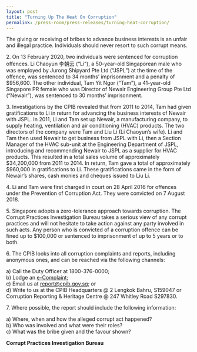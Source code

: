 ```yaml
---
layout: post
title: "Turning Up The Heat On Corruption"
permalink: /press-room/press-releases/turning-heat-corruption/
---
```

The giving or receiving of bribes to advance business interests is an unfair and illegal practice. Individuals should never resort to such corrupt means.

2\.        On 13 February 2020, two individuals were sentenced for corruption offences. Li Chaoyun 李朝云 (“Li”), a 50-year-old Singaporean male who was employed by Jurong Shipyard Pte Ltd (“JSPL”) at the time of the offence, was sentenced to 34 months’ imprisonment and a penalty of $956,600. The other individual, Tam Yit Ngor (“Tam”), a 41-year-old Singapore PR female who was Director of Newair Engineering Group Pte Ltd (“Newair”), was sentenced to 30 months’ imprisonment.

3\.         Investigations by the CPIB revealed that from 2011 to 2014, Tam had given gratifications to Li in return for advancing the business interests of Newair with JSPL. In 2011, Li and Tam set up Newair, a manufacturing company, to supply heating, ventilation and air conditioning (HVAC) products. The two directors of the company were Tam and Liu Li (Li Chaoyun’s wife). Li and Tam then used Newair to get business from JSPL with Li, then a Section Manager of the HVAC sub-unit at the Engineering Department of JSPL, introducing and recommending Newair to JSPL as a supplier for HVAC products. This resulted in a total sales volume of approximately $34,200,000 from 2011 to 2014. In return, Tam gave a total of approximately $960,000 in gratifications to Li. These gratifications came in the form of Newair’s shares, cash monies and cheques issued to Liu Li.

4\.         Li and Tam were first charged in court on 28 April 2016 for offences under the Prevention of Corruption Act. They were convicted on 7 August 2018.

5\.         Singapore adopts a zero-tolerance approach towards corruption. The Corrupt Practices Investigation Bureau takes a serious view of any corrupt practices and will not hesitate to take action against any party involved in such acts. Any person who is convicted of a corruption offence can be fined up to $100,000 or sentenced to imprisonment of up to 5 years or to both.

6\.         The CPIB looks into all corruption complaints and reports, including anonymous ones, and can be reached via the following channels:

a) Call the Duty Officer at 1800-376-0000;<br />
b) Lodge an [e-Complaint](/e-services/e-complaint-for-corrupt-conduct);<br>
c) Email us at <a class="spamspan" href="mailto:report@cpib.gov.sg">report@cpib.gov.sg</a>; or<br />
d) Write to us at the CPIB Headquarters @ 2 Lengkok Bahru, S159047 or Corruption Reporting & Heritage Centre @ 247 Whitley Road S297830.

7\.        Where possible, the report should include the following information:

a) Where, when and how the alleged corrupt act happened?<br />
b) Who was involved and what were their roles?<br />
c) What was the bribe given and the favour shown?

**Corrupt Practices Investigation Bureau**
